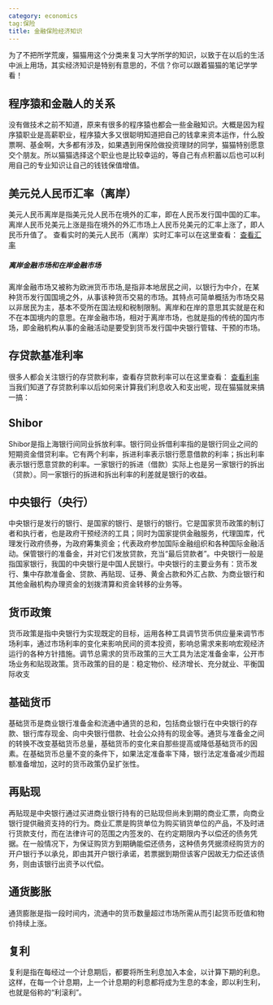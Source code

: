 ```yaml
---
category: economics
tag:保险
title: 金融保险经济知识
---
```

为了不把所学荒废，猫猫用这个分类来复习大学所学的知识，以致于在以后的生活中派上用场，其实经济知识是特别有意思的，不信？你可以跟着猫猫的笔记学学看！
## 程序猿和金融人的关系
没有做技术之前不知道，原来有很多的程序猿也都会一些金融知识。大概是因为程序猿职业是高薪职业，程序猿大多又很聪明知道把自己的钱拿来资本运作，什么股票啊、基金啊，大多都有涉及，如果遇到用保险做投资理财的同学，猫猫特别愿意交个朋友。所以猫猫选择这个职业也是比较幸运的，等自己有点积蓄以后也可以利用自己的专业知识让自己的钱钱保值增值。

## 美元兑人民币汇率（离岸）
美元人民币离岸是指美元兑人民币在境外的汇率，即在人民币发行国中国的汇率。离岸人民币兑美元上涨是指在境外的外汇市场上人民币兑美元的汇率上涨了，即人民币升值了。
查看实时的美元人民币（离岸）实时汇率可以在这里查看：
<a href="http://finance.sina.com.cn/money/forex/hq/USDCNH.shtml">查看汇率</a>	

##### 离岸金融市场和在岸金融市场
离岸金融市场又被称为欧洲货币市场,是指非本地居民之间，以银行为中介，在某种货币发行国国境之外，从事该种货币交易的市场。其特点可简单概括为市场交易以非居民为主，基本不受所在国法规和税制限制。离岸和在岸的意思其实就是在和不在本国境内的意思。在岸金融市场，相对于离岸市场，也就是指的传统的国内市场，即金融机构从事的金融活动是要受到货币发行国中央银行管辖、干预的市场。

## 存贷款基准利率
很多人都会关注银行的存贷款利率，查看存贷款利率可以在这里查看：
<a href="http://www.chinamoney.com.cn/fe/Channel/14670927">查看利率</a>
当我们知道了存贷款利率以后如何来计算我们利息收入和支出呢，现在猫猫就来搞一搞：

## Shibor
Shibor是指上海银行间同业拆放利率。银行同业拆借利率指的是银行同业之间的短期资金借贷利率。它有两个利率，拆进利率表示银行愿意借款的利率；拆出利率表示银行愿意贷款的利率。一家银行的拆进（借款）实际上也是另一家银行的拆出（贷款）。同一家银行的拆进和拆出利率的利差就是银行的收益。

## 中央银行（央行）
中央银行是发行的银行、是国家的银行、是银行的银行。它是国家货币政策的制订者和执行者，也是政府干预经济的工具；同时为国家提供金融服务，代理国库，代理发行政府债券，为政府筹集资金；代表政府参加国际金融组织和各种国际金融活动。保管银行的准备金，并对它们发放贷款，充当“最后贷款者”。中央银行一般是指国家银行，我国的中央银行是中国人民银行。中央银行的主要业务有：货币发行、集中存款准备金、贷款、再贴现、证券、黄金占款和外汇占款、为商业银行和其他金融机构办理资金的划拨清算和资金转移的业务等。

## 货币政策
货币政策是指中央银行为实现既定的目标，运用各种工具调节货币供应量来调节市场利率，通过市场利率的变化来影响民间的资本投资，影响总需求来影响宏观经济运行的各种方针措施。调节总需求的货币政策的三大工具为法定准备金率，公开市场业务和贴现政策。货币政策的目的是：稳定物价、经济增长、充分就业、平衡国际收支

## 基础货币
基础货币是商业银行准备金和流通中通货的总和，包括商业银行在中央银行的存款、银行库存现金、向中央银行借款、社会公众持有的现金等。通货与准备金之间的转换不改变基础货币总量，基础货币的变化来自那些提高或降低基础货币的因素。在基础货币总量不变的条件下，如果法定准备率下降，银行法定准备减少而超额准备增加，这时的货币政策仍呈扩张性。

## 再贴现
再贴现是中央银行通过买进商业银行持有的已贴现但尚未到期的商业汇票，向商业银行提供融资支持的行为。商业汇票是购货单位为购买销货单位的产品，不及时进行货款支付，而在法律许可的范围之内签发的、在约定期限内予以偿还的债务凭据。在一般情况下，为保证购货方到期确能偿还债务，这种债务凭据须经购货方的开户银行予以承兑，即由其开户银行承诺，若票据到期但该客户因故无力偿还该债务，则由该银行出资予以代偿。

## 通货膨胀
通货膨胀是指一段时间内，流通中的货币数量超过市场所需从而引起货币贬值和物价持续上涨。

## 复利
复利是指在每经过一个计息期后，都要将所生利息加入本金，以计算下期的利息。这样，在每一个计息期，上一个计息期的利息都将成为生息的本金，即以利生利，也就是俗称的“利滚利”。




